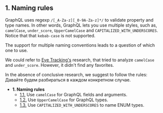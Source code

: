 ## 1. Naming rules

GraphQL uses regexp `/[_A-Za-z][_0-9A-Za-z]*/` to validate property and type names. In other words, GraphQL lets you use multiple styles, such as, `camelCase`, `under_score`, `UpperCamelCase` and `CAPITALIZED_WITH_UNDERSCORES`. Notice that that `kebab-case` is not supported.

The support for multiple naming conventions leads to a question of which one to use.

We could refer to [Eye Tracking's](http://www.cs.kent.edu/~jmaletic/papers/ICPC2010-CamelCaseUnderScoreClouds.pdf) research, that tried to analyze `camelCase` and `under_score`. However, it didn't find any favorites.

In the absence of conclusive research, we suggest to follow the rules: Давайте будем разбираться в каждом конкретном случае.

- **1. Naming rules** 
  - [1.1.](./1.1-fields-args.md) Use `camelCase` for GraphQL fields and arguments.
  - [1.2.](./1.2-types.md) Use `UpperCamelCase` for GraphQL types.
  - [1.3.](./1.3-enum.md) Use `CAPITALIZED_WITH_UNDERSCORES` to name ENUM types.